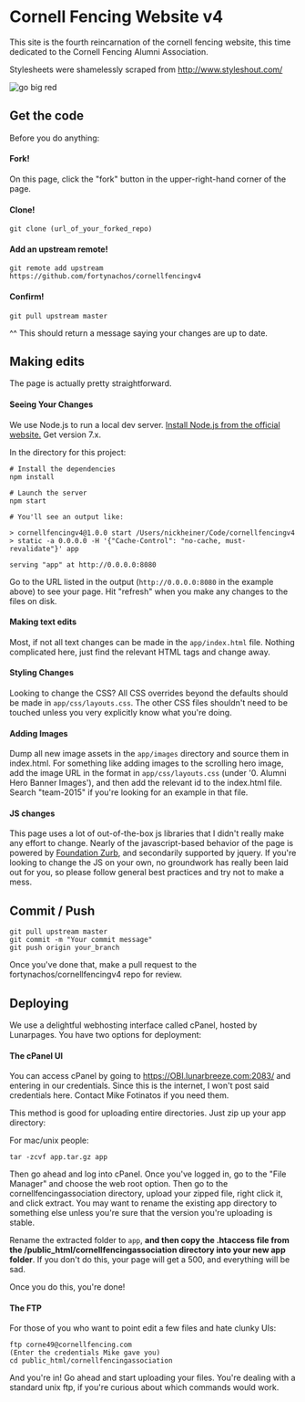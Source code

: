 Cornell Fencing Website v4
=========================

This site is the fourth reincarnation of the cornell fencing website, this time dedicated to the Cornell Fencing Alumni Association.

Stylesheets were shamelessly scraped from http://www.styleshout.com/

![go big red](http://i.imgur.com/9HjTMC5.png)

## Get the code
Before you do anything:

#### Fork!
On this page, click the "fork" button in the upper-right-hand corner of the page.

#### Clone!
```
git clone (url_of_your_forked_repo)
```

#### Add an upstream remote!
```
git remote add upstream https://github.com/fortynachos/cornellfencingv4
```

#### Confirm!
```
git pull upstream master
```
^^ This should return a message saying your changes are up to date.

## Making edits
The page is actually pretty straightforward.

#### Seeing Your Changes
We use Node.js to run a local dev server. [Install Node.js from the official website.](https://nodejs.org/en/) Get version 7.x.

In the directory for this project:

```
# Install the dependencies
npm install

# Launch the server
npm start

# You'll see an output like:

> cornellfencingv4@1.0.0 start /Users/nickheiner/Code/cornellfencingv4
> static -a 0.0.0.0 -H '{"Cache-Control": "no-cache, must-revalidate"}' app

serving "app" at http://0.0.0.0:8080
```  

Go to the URL listed in the output (`http://0.0.0.0:8080` in the example above) to see your page. Hit "refresh" when you make any changes to the files on disk.

#### Making text edits
Most, if not all text changes can be made in the ```app/index.html``` file.  Nothing complicated here, just find the relevant HTML tags and change away.

#### Styling Changes
Looking to change the CSS?  All CSS overrides beyond the defaults should be made in ```app/css/layouts.css```.  The other CSS files shouldn't need to be touched unless you very explicitly know what you're doing.

#### Adding Images
Dump all new image assets in the ```app/images``` directory and source them in index.html.  For something like adding images to the scrolling hero image, add the image URL in the format in ```app/css/layouts.css``` (under '0. Alumni Hero Banner Images'), and then add the relevant id to the index.html file.  Search "team-2015" if you're looking for an example in that file.  

#### JS changes
This page uses a lot of out-of-the-box js libraries that I didn't really make any effort to change.  Nearly of the javascript-based behavior of the page is powered by [Foundation Zurb](https://foundation.zurb.com), and secondarily supported by jquery.  If you're looking to change the JS on your own, no groundwork has really been laid out for you, so please follow general best practices and try not to make a mess.

## Commit / Push
```
git pull upstream master
git commit -m "Your commit message"
git push origin your_branch
```

Once you've done that, make a pull request to the fortynachos/cornellfencingv4 repo for review.

## Deploying
We use a delightful webhosting interface called cPanel, hosted by Lunarpages.  You have two options for deployment:

#### The cPanel UI
You can access cPanel by going to https://OBI.lunarbreeze.com:2083/ and entering in our credentials.  Since this is the internet, I won't post said credentials here.  Contact Mike Fotinatos if you need them.  

This method is good for uploading entire directories.  Just zip up your app directory:

For mac/unix people:
```
tar -zcvf app.tar.gz app
```

Then go ahead and log into cPanel.  Once you've logged in, go to the "File Manager" and choose the web root option. Then go to the cornellfencingassociation directory, upload your zipped file, right click it, and click extract.  You may want to rename the existing app directory to something else unless you're sure that the version you're uploading is stable.

Rename the extracted folder to ```app```, **and then copy the .htaccess file from the /public_html/cornellfencingassociation directory into your new app folder**.  If you don't do this, your page will get a 500, and everything will be sad.

Once you do this, you're done!

#### The FTP

For those of you who want to point edit a few files and hate clunky UIs:
```
ftp corne49@cornellfencing.com
(Enter the credentials Mike gave you)
cd public_html/cornellfencingassociation
```

And you're in!  Go ahead and start uploading your files.  You're dealing with a standard unix ftp, if you're curious about which commands would work.
